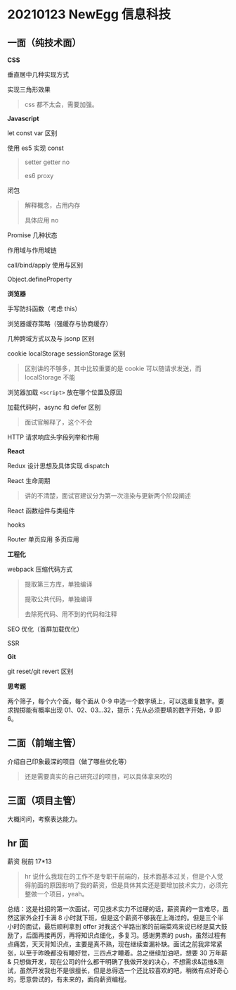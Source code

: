 # 20210123 NewEgg 信息科技

## 一面（纯技术面）

**CSS**

垂直居中几种实现方式

实现三角形效果

> css 都不太会，需要加强。

**Javascript**

let const var 区别

使用 es5 实现 const

> setter getter no
>
> es6 proxy

闭包

> 解释概念，占用内存
>
> 具体应用 no

Promise 几种状态

作用域与作用域链

call/bind/apply 使用与区别

Object.defineProperty

**浏览器**

手写防抖函数（考虑 this）

浏览器缓存策略（强缓存与协商缓存）

几种跨域方式以及与 jsonp 区别

cookie localStorage sessionStorage 区别

> 区别讲的不够多，其中比较重要的是 cookie 可以随请求发送，而 localStorage 不能

浏览器加载 `<script>` 放在哪个位置及原因

加载代码时，async 和 defer 区别

> 面试官解释了，这个不会

HTTP 请求响应头字段列举和作用

**React**

Redux 设计思想及具体实现 dispatch

React 生命周期

> 讲的不清楚，面试官建议分为第一次渲染与更新两个阶段阐述

React 函数组件与类组件

hooks

Router 单页应用 多页应用

**工程化**

webpack 压缩代码方式

> 提取第三方库，单独编译
>
> 提取公共代码，单独编译
>
> 去除死代码、用不到的代码和注释

SEO 优化（首屏加载优化）

SSR

**Git**

git reset/git revert 区别

**思考题**

两个筛子，每个六个面，每个面从 0-9 中选一个数字填上，可以选重复数字。要求抛掷能有概率出现 01、02、03...32，提示：先从必须要填的数字开始，9 即 6。 

## 二面（前端主管）

介绍自己印象最深的项目（做了哪些优化等）

> 还是需要真实的自己研究过的项目，可以具体拿来吹的

## 三面（项目主管）

大概问问，考察表达能力。

## hr 面 

薪资 税前 17*13

> hr 说什么我现在的工作不是专职干前端的，技术面基本过关，但是个人觉得前面的原因影响了我的薪资，但是具体其实还是要增加技术实力，必须完整做一个项目，yeah。

总结：这是社招的第一次面试，可见技术实力不过硬的话，薪资真的一言难尽，虽然这家外企打卡满 8 小时就下班，但是这个薪资不够我在上海过的。但是三个半小时的面试，最后顺利拿到 offer 对我这个半路出家的前端菜鸡来说已经是莫大鼓励了，后面再接再厉，再将知识点细化，多复习。感谢男票的 push，虽然过程有点痛苦，天天背知识点，主要是真不熟，现在继续查漏补缺。面试之前我非常紧张，以至于昨晚都没有睡好觉，三四点才睡着。总之继续加油吧，想要 30 万年薪 & 只想做开发，现在公司的什么都干明确了我做开发的决心，不想需求&运维&测试，虽然开发我也不是很擅长，但是总得选一个还比较喜欢的吧，稍微有点好奇心的，愿意尝试的，有未来的，面向薪资编程。